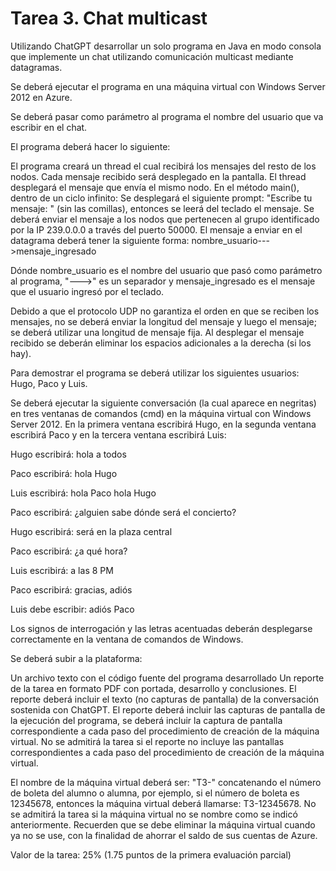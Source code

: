 # Tarea 3. Chat multicast

Utilizando ChatGPT desarrollar un solo programa en Java en modo consola que implemente un chat utilizando comunicación multicast mediante datagramas.

Se deberá ejecutar el programa en una máquina virtual con Windows Server 2012 en Azure.

Se deberá pasar como parámetro al programa el nombre del usuario que va escribir en el chat.

El programa deberá hacer lo siguiente:

El programa creará un thread el cual recibirá los mensajes del resto de los nodos. Cada mensaje recibido será desplegado en la pantalla. El thread desplegará el mensaje que envía el mismo nodo.
En el método main(), dentro de un ciclo infinito:
Se desplegará el siguiente prompt: "Escribe tu mensaje: " (sin las comillas), entonces se leerá del teclado el mensaje.
Se deberá enviar el mensaje a los nodos que pertenecen al grupo identificado por la IP 239.0.0.0 a través del puerto 50000. El mensaje a enviar en el datagrama deberá tener la siguiente forma:
         nombre_usuario--->mensaje_ingresado

Dónde nombre_usuario es el nombre del usuario que pasó como parámetro al programa, "--->" es un separador y mensaje_ingresado es el mensaje que el usuario ingresó por el teclado.

Debido a que el protocolo UDP no garantiza el orden en que se reciben los mensajes, no se deberá enviar la longitud del mensaje y luego el mensaje; se deberá utilizar una longitud de mensaje fija. Al desplegar el mensaje recibido se deberán eliminar los espacios adicionales a la derecha (si los hay).

Para demostrar el programa se deberá utilizar los siguientes usuarios: Hugo, Paco y Luis.

Se deberá ejecutar la siguiente conversación (la cual aparece en negritas) en tres ventanas de comandos (cmd) en la máquina virtual con Windows Server 2012. En la primera ventana escribirá Hugo, en la segunda ventana escribirá Paco y en la tercera ventana escribirá Luis:

Hugo escribirá:
hola a todos

Paco escribirá:
hola Hugo

Luis escribirá:
hola Paco
hola Hugo

Paco escribirá:
¿alguien sabe dónde será el concierto?

Hugo escribirá:
será en la plaza central

Paco escribirá:
¿a qué hora?

Luis escribirá:
a las 8 PM

Paco escribirá:
gracias, adiós

Luis debe escribir:
adiós Paco

Los signos de interrogación y las letras acentuadas deberán desplegarse correctamente en la ventana de comandos de Windows.

Se deberá subir a la plataforma:

Un archivo texto con el código fuente del programa desarrollado
Un reporte de la tarea en formato PDF con portada, desarrollo y conclusiones. El reporte deberá incluir el texto (no capturas de pantalla) de la conversación sostenida con ChatGPT.
El reporte deberá incluir las capturas de pantalla de la ejecución del programa, se deberá incluir la captura de pantalla correspondiente a cada paso del procedimiento de creación de la máquina virtual.
No se admitirá la tarea si el reporte no incluye las pantallas correspondientes a cada paso del procedimiento de creación de la máquina virtual.

El nombre de la máquina virtual deberá ser: "T3-" concatenando el número de boleta del alumno o alumna, por ejemplo, si el número de boleta es 12345678, entonces la máquina virtual deberá llamarse: T3-12345678. No se admitirá la tarea si la máquina virtual no se nombre como se indicó anteriormente.
Recuerden que se debe eliminar la máquina virtual cuando ya no se use, con la finalidad de ahorrar el saldo de sus cuentas de Azure.

Valor de la tarea: 25% (1.75 puntos de la primera evaluación parcial)